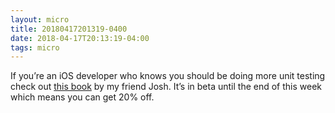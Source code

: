 ```yaml
---
layout: micro
title: 20180417201319-0400
date: 2018-04-17T20:13:19-04:00
tags: micro
---
```

If you’re an iOS developer who knows you should be doing more unit testing check out [this book](https://roadfiresoftware.com/unit-testing-in-swift/) by my friend Josh. It’s in beta until the end of this week which means you can get 20% off.
